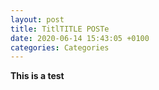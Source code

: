 ```yaml
---
layout: post
title: TitlTITLE POSTe
date: 2020-06-14 15:43:05 +0100
categories: Categories
---
```

**This is a test**
